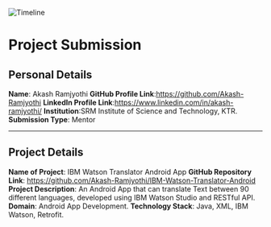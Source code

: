 ![Timeline](../assets/Header.png)
# Project Submission
## Personal Details
**Name**: Akash Ramjyothi
**GitHub Profile Link**:https://github.com/Akash-Ramjyothi
**LinkedIn Profile Link**:https://www.linkedin.com/in/akash-ramjyothi/
**Institution**:SRM Institute of Science and Technology, KTR.
**Submission Type**: Mentor
<hr>  

## Project Details
**Name of Project**: IBM Watson Translator Android App
**GitHub Repository Link**: https://github.com/Akash-Ramjyothi/IBM-Watson-Translator-Android
**Project Description**: An Android App that can translate Text between 90 different languages, developed using IBM Watson Studio and RESTful API.
**Domain**: Android App Development.
**Technology Stack**: Java, XML, IBM Watson, Retrofit.